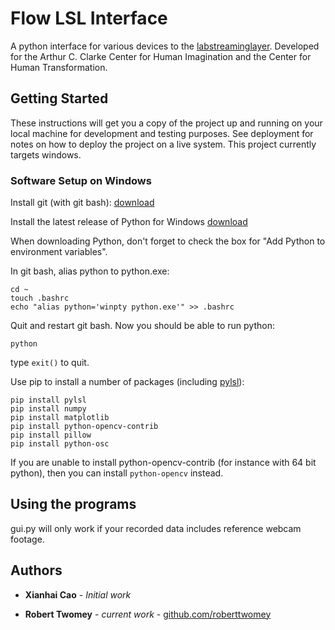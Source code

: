 # Flow LSL Interface

A python interface for various devices to the [labstreaminglayer](https://github.com/sccn/labstreaminglayer). Developed for the Arthur C. Clarke Center for Human Imagination and the Center for Human Transformation.

## Getting Started

These instructions will get you a copy of the project up and running on your local machine for development and testing purposes. See deployment for notes on how to deploy the project on a live system. This project currently targets windows.

### Software Setup on Windows

Install git (with git bash): [download](https://git-scm.com/download/win)

Install the latest release of Python for Windows [download](https://www.python.org/downloads/windows/)

When downloading Python, don't forget to check the box for "Add Python to environment variables".

In git bash, alias python to python.exe:

```
cd ~
touch .bashrc
echo "alias python='winpty python.exe'" >> .bashrc
```

Quit and restart git bash. Now you should be able to run python:
```
python
```
type ```exit()``` to quit.

Use pip to install a number of packages (including [pylsl](https://pypi.org/project/pylsl/#description)):

```
pip install pylsl
pip install numpy
pip install matplotlib
pip install python-opencv-contrib
pip install pillow
pip install python-osc
```

If you are unable to install python-opencv-contrib (for instance with 64 bit python), then you can install ```python-opencv``` instead.


## Using the programs

gui.py will only work if your recorded data includes reference webcam footage.

## Authors

* **Xianhai Cao** - *Initial work*

* **Robert Twomey** - *current work* - [github.com/roberttwomey](https://github.com/roberttwomey)
